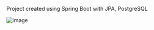 Project created using Spring Boot with JPA, PostgreSQL

![image](https://github.com/user-attachments/assets/d7e1f8df-14c8-4a92-913e-3b2ed740dcca)
